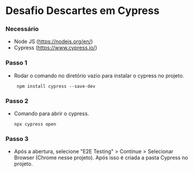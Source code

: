 # Desafio Descartes em Cypress

### Necessário
 - Node JS (https://nodejs.org/en/)
 - Cypress (https://www.cypress.io/)

### Passo 1
 - Rodar o comando no diretório vazio para instalar o cypress no projeto.
     ```
      npm install cypress --save-dev
      ```

### Passo 2
 - Comando para abrir o cypress.
      ```
      npx cypress open
      ```

### Passo 3
 - Após a abertura, selecione "E2E Testing" > Continue > Selecionar Browser (Chrome nesse projeto). Após isso é criada a pasta Cypress no projeto.
